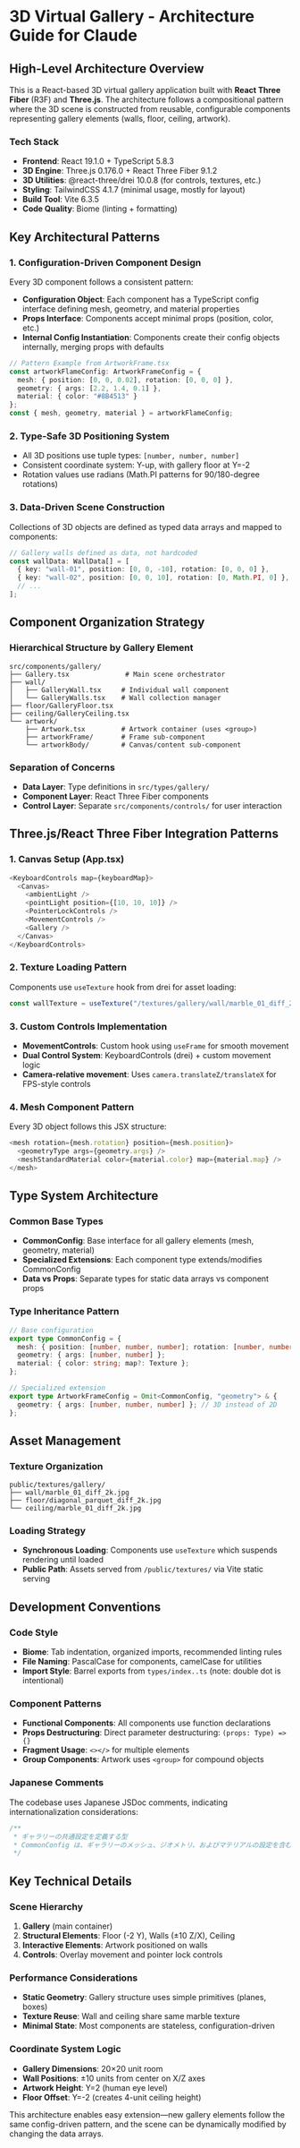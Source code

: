 # 3D Virtual Gallery - Architecture Guide for Claude

## High-Level Architecture Overview

This is a React-based 3D virtual gallery application built with **React Three Fiber** (R3F) and **Three.js**. The architecture follows a compositional pattern where the 3D scene is constructed from reusable, configurable components representing gallery elements (walls, floor, ceiling, artwork).

### Tech Stack
- **Frontend**: React 19.1.0 + TypeScript 5.8.3
- **3D Engine**: Three.js 0.176.0 + React Three Fiber 9.1.2
- **3D Utilities**: @react-three/drei 10.0.8 (for controls, textures, etc.)
- **Styling**: TailwindCSS 4.1.7 (minimal usage, mostly for layout)
- **Build Tool**: Vite 6.3.5
- **Code Quality**: Biome (linting + formatting)

## Key Architectural Patterns

### 1. Configuration-Driven Component Design
Every 3D component follows a consistent pattern:
- **Configuration Object**: Each component has a TypeScript config interface defining mesh, geometry, and material properties
- **Props Interface**: Components accept minimal props (position, color, etc.)
- **Internal Config Instantiation**: Components create their config objects internally, merging props with defaults

```typescript
// Pattern Example from ArtworkFrame.tsx
const artworkFlameConfig: ArtworkFrameConfig = {
  mesh: { position: [0, 0, 0.02], rotation: [0, 0, 0] },
  geometry: { args: [2.2, 1.4, 0.1] },
  material: { color: "#8B4513" }
};
const { mesh, geometry, material } = artworkFlameConfig;
```

### 2. Type-Safe 3D Positioning System
- All 3D positions use tuple types: `[number, number, number]`
- Consistent coordinate system: Y-up, with gallery floor at Y=-2
- Rotation values use radians (Math.PI patterns for 90/180-degree rotations)

### 3. Data-Driven Scene Construction
Collections of 3D objects are defined as typed data arrays and mapped to components:

```typescript
// Gallery walls defined as data, not hardcoded
const wallData: WallData[] = [
  { key: "wall-01", position: [0, 0, -10], rotation: [0, 0, 0] },
  { key: "wall-02", position: [0, 0, 10], rotation: [0, Math.PI, 0] },
  // ...
];
```

## Component Organization Strategy

### Hierarchical Structure by Gallery Element
```
src/components/gallery/
├── Gallery.tsx              # Main scene orchestrator
├── wall/
│   ├── GalleryWall.tsx     # Individual wall component
│   └── GalleryWalls.tsx    # Wall collection manager
├── floor/GalleryFloor.tsx
├── ceiling/GalleryCeiling.tsx
└── artwork/
    ├── Artwork.tsx         # Artwork container (uses <group>)
    ├── artworkFrame/       # Frame sub-component
    └── artworkBody/        # Canvas/content sub-component
```

### Separation of Concerns
- **Data Layer**: Type definitions in `src/types/gallery/`
- **Component Layer**: React Three Fiber components
- **Control Layer**: Separate `src/components/controls/` for user interaction

## Three.js/React Three Fiber Integration Patterns

### 1. Canvas Setup (App.tsx)
```typescript
<KeyboardControls map={keyboardMap}>
  <Canvas>
    <ambientLight />
    <pointLight position={[10, 10, 10]} />
    <PointerLockControls />
    <MovementControls />
    <Gallery />
  </Canvas>
</KeyboardControls>
```

### 2. Texture Loading Pattern
Components use `useTexture` hook from drei for asset loading:
```typescript
const wallTexture = useTexture("/textures/gallery/wall/marble_01_diff_2k.jpg");
```

### 3. Custom Controls Implementation
- **MovementControls**: Custom hook using `useFrame` for smooth movement
- **Dual Control System**: KeyboardControls (drei) + custom movement logic
- **Camera-relative movement**: Uses `camera.translateZ/translateX` for FPS-style controls

### 4. Mesh Component Pattern
Every 3D object follows this JSX structure:
```typescript
<mesh rotation={mesh.rotation} position={mesh.position}>
  <geometryType args={geometry.args} />
  <meshStandardMaterial color={material.color} map={material.map} />
</mesh>
```

## Type System Architecture

### Common Base Types
- **CommonConfig**: Base interface for all gallery elements (mesh, geometry, material)
- **Specialized Extensions**: Each component type extends/modifies CommonConfig
- **Data vs Props**: Separate types for static data arrays vs component props

### Type Inheritance Pattern
```typescript
// Base configuration
export type CommonConfig = {
  mesh: { position: [number, number, number]; rotation: [number, number, number] };
  geometry: { args: [number, number] };
  material: { color: string; map?: Texture };
};

// Specialized extension
export type ArtworkFrameConfig = Omit<CommonConfig, "geometry"> & {
  geometry: { args: [number, number, number] }; // 3D instead of 2D
};
```

## Asset Management

### Texture Organization
```
public/textures/gallery/
├── wall/marble_01_diff_2k.jpg
├── floor/diagonal_parquet_diff_2k.jpg
└── ceiling/marble_01_diff_2k.jpg
```

### Loading Strategy
- **Synchronous Loading**: Components use `useTexture` which suspends rendering until loaded
- **Public Path**: Assets served from `/public/textures/` via Vite static serving

## Development Conventions

### Code Style
- **Biome**: Tab indentation, organized imports, recommended linting rules
- **File Naming**: PascalCase for components, camelCase for utilities
- **Import Style**: Barrel exports from `types/index..ts` (note: double dot is intentional)

### Component Patterns
- **Functional Components**: All components use function declarations
- **Props Destructuring**: Direct parameter destructuring: `(props: Type) => {}`
- **Fragment Usage**: `<></>` for multiple elements
- **Group Components**: Artwork uses `<group>` for compound objects

### Japanese Comments
The codebase uses Japanese JSDoc comments, indicating internationalization considerations:
```typescript
/**
 * ギャラリーの共通設定を定義する型
 * CommonConfig は、ギャラリーのメッシュ、ジオメトリ、およびマテリアルの設定を含む
 */
```

## Key Technical Details

### Scene Hierarchy
1. **Gallery** (main container)
2. **Structural Elements**: Floor (-2 Y), Walls (±10 Z/X), Ceiling
3. **Interactive Elements**: Artwork positioned on walls
4. **Controls**: Overlay movement and pointer lock controls

### Performance Considerations
- **Static Geometry**: Gallery structure uses simple primitives (planes, boxes)
- **Texture Reuse**: Wall and ceiling share same marble texture
- **Minimal State**: Most components are stateless, configuration-driven

### Coordinate System Logic
- **Gallery Dimensions**: 20×20 unit room
- **Wall Positions**: ±10 units from center on X/Z axes
- **Artwork Height**: Y=2 (human eye level)
- **Floor Offset**: Y=-2 (creates 4-unit ceiling height)

This architecture enables easy extension—new gallery elements follow the same config-driven pattern, and the scene can be dynamically modified by changing the data arrays.